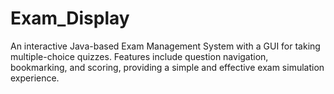 # Exam_Display
An interactive Java-based Exam Management System with a GUI for taking multiple-choice quizzes. Features include question navigation, bookmarking, and scoring, providing a simple and effective exam simulation experience.
